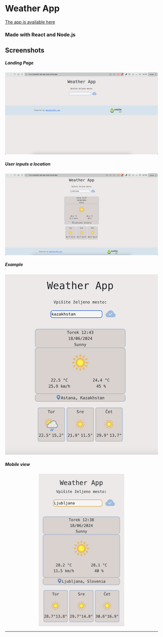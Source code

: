 # Weather App

[The app is available here](https://weather-api-app-orpin.vercel.app/)


### Made with React and Node.js

## Screenshots

##### Landing Page
<div align="center">
    <img src="Screenshots/Screenshot 2024-06-18 at 12.37.21.png" width="700px"</img> 
</div>

##### User inputs a location
<div align="center">
    <img src="Screenshots/Screenshot 2024-06-18 at 12.38.14.png" width="700px"</img> 
</div>

##### Example
<div align="center">
    <img src="Screenshots/Screenshot 2024-06-18 at 12.43.25.png" width="700px"</img> 
</div>

##### Mobile view
<div align="center">
    <img src="Screenshots/Screenshot 2024-06-18 at 12.39.00.png" height='500px'</img> 
</div>

---
